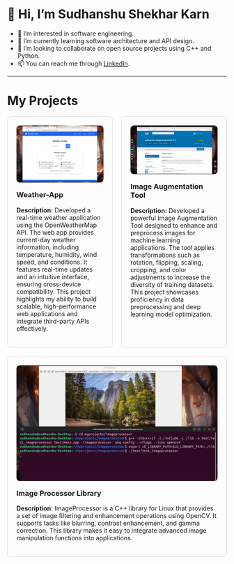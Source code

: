 # 👋 Hi, I’m Sudhanshu Shekhar Karn

- 👀 I’m interested in software engineering.
- 🌱 I’m currently learning software architecture and API design.
- 💞️ I’m looking to collaborate on open source projects using C++ and Python.
- 📫 You can reach me through [LinkedIn](https://www.linkedin.com/in/sudhanshu-karn-44653a214).

---

# My Projects

<div style="display: flex; flex-wrap: wrap; gap: 20px; justify-content: space-between;">
  
  <!-- Project 1 -->
  <div style="flex: 1 1 calc(50% - 20px); box-sizing: border-box; border: 1px solid #ddd; padding: 20px; border-radius: 8px;">
    <img src="/images/Screenshot%20from%202025-01-17%2013-39-27.png" alt="Weather App Screenshot" width="100%" style="border-radius: 8px;">
    <h3 style="margin-top: 15px;">Weather-App</h3>
    <p><strong>Description:</strong> Developed a real-time weather application using the OpenWeatherMap API. The web app provides current-day weather information, including temperature, humidity, wind speed, and conditions. It features real-time updates and an intuitive interface, ensuring cross-device compatibility. This project highlights my ability to build scalable, high-performance web applications and integrate third-party APIs effectively.</p>
  </div>

  <!-- Project 2 -->
  <div style="flex: 1 1 calc(50% - 20px); box-sizing: border-box; border: 1px solid #ddd; padding: 20px; border-radius: 8px;">
    <img src="/images/Screenshot%20from%202025-01-25%2000-02-08.png" alt="Image Augmentation Tool Screenshot" width="100%" style="border-radius: 8px;">
    <h3 style="margin-top: 15px;">Image Augmentation Tool</h3>
    <p><strong>Description:</strong> Developed a powerful Image Augmentation Tool designed to enhance and preprocess images for machine learning applications. The tool applies transformations such as rotation, flipping, scaling, cropping, and color adjustments to increase the diversity of training datasets. This project showcases proficiency in data preprocessing and deep learning model optimization.</p>
  </div>

  <!-- Project 3 -->
  <div style="flex: 1 1 100%; box-sizing: border-box; border: 1px solid #ddd; padding: 20px; border-radius: 8px;">
    <img src="/images/Screenshot%20from%202025-01-21%2017-47-32.png" alt="Image Processor Library Screenshot" width="100%" style="border-radius: 8px;">
    <h3 style="margin-top: 15px;">Image Processor Library</h3>
    <p><strong>Description:</strong> ImageProcessor is a C++ library for Linux that provides a set of image filtering and enhancement operations using OpenCV. It supports tasks like blurring, contrast enhancement, and gamma correction. This library makes it easy to integrate advanced image manipulation functions into applications.</p>
  </div>
  
</div>

